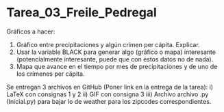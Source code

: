 # Tarea_03_Freile_Pedregal

Gráficos a hacer:
1) Gráfico entre precipitaciones y algún crímen per cápita. Explicar.
2) Usar la variable BLACK para generar algo (gráfico o mapa) interesante (potencialmente interesante, puede que con estos datos no de nada).
3) Mapa que avance en el tiempo por mes de precipitaciones y de uno de los crímenes per cápita. 

Se entregan 3 archivos en GitHub (Poner link en la entrega de la tarea):
i) LaTeX con consignas 1 y 2
ii) GIF con consigna 3
iii) Archivo archivo .py (Inicial.py) para bajar lo de weather para los zipcodes correspondientes.
